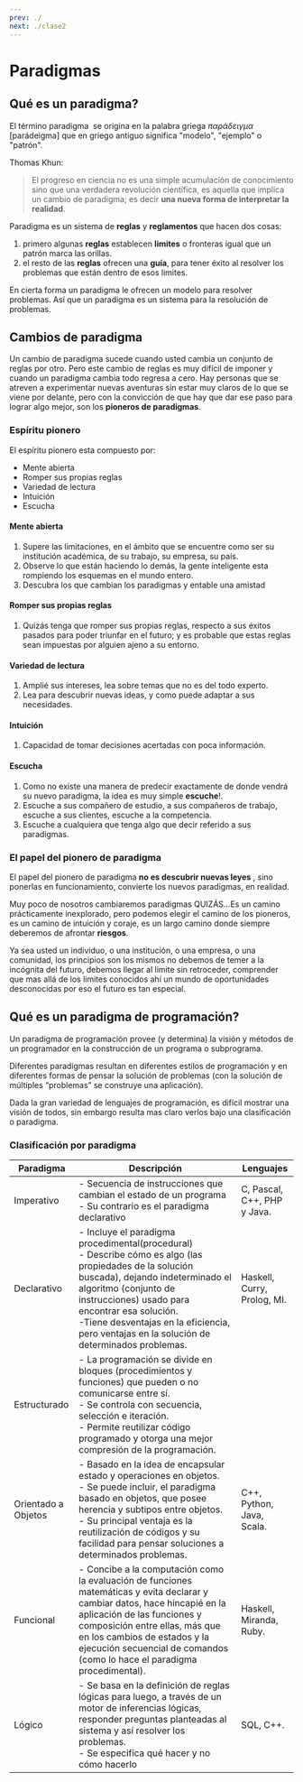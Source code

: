```yaml
---
prev: ./
next: ./clase2
---
```

# Paradigmas

## Qué es un paradigma?
El término paradigma ​ se origina en la palabra
griega _παράδειγμα_ [parádeigma] que en griego
antiguo significa "modelo", "ejemplo" o "patrón".

Thomas Khun:
> El progreso en ciencia no es una simple acumulación de conocimiento sino que una verdadera revolución científica, es aquella que implica un cambio de paradigma; es decir __una nueva forma de interpretar la realidad__.

Paradigma es un sistema de **reglas** y **reglamentos** que hacen dos cosas: 
1. primero algunas **reglas** establecen **limites** o fronteras igual que un patrón marca las orillas.
2. el resto de las **reglas** ofrecen una **guía**, para tener éxito al resolver los problemas que están dentro de esos limites.

En cierta forma un paradigma le ofrecen un modelo para resolver problemas. Así que un paradigma es un sistema para la resolución de problemas.

## Cambios de paradigma
Un cambio de paradigma sucede cuando usted cambia un conjunto de reglas por otro. Pero este cambio de reglas es muy difícil de imponer y cuando un paradigma cambia todo regresa a cero. Hay personas que se atreven a experimentar nuevas aventuras sin estar muy claros de lo que se viene por delante, pero con la convicción de que hay que dar ese paso para lograr algo mejor, son los **pioneros de paradigmas**.

### Espíritu pionero
El espíritu pionero esta compuesto por:
- Mente abierta
- Romper sus propias reglas
- Variedad de lectura
- Intuición
- Escucha

#### Mente abierta
1. Supere las limitaciones, en el ámbito que se encuentre como ser su institución académica, de su trabajo, su empresa, su país.
2. Observe lo que están haciendo lo demás, la gente inteligente esta rompiendo los esquemas en el mundo entero.
3. Descubra los que cambian los paradigmas y entable una amistad
#### Romper sus propias reglas
1. Quizás tenga que romper sus propias reglas, respecto a sus éxitos pasados para poder triunfar en el futuro; y es probable que estas reglas sean impuestas por alguien ajeno a su entorno.
#### Variedad de lectura
1. Amplié sus intereses, lea sobre temas que no es del todo experto.
2. Lea para descubrir nuevas ideas, y como puede adaptar a sus necesidades.
#### Intuición
1. Capacidad de tomar decisiones acertadas con poca información.
#### Escucha
1. Como no existe una manera de predecir exactamente de donde vendrá su nuevo paradigma, la idea es muy simple **escuche**!.
2. Escuche a sus compañero de estudio, a sus compañeros de trabajo, escuche a sus clientes, escuche a la competencia.
3. Escuche a cualquiera que tenga algo que decir referido a sus paradigmas.

### El papel del pionero de paradigma
El papel del pionero de paradigma **no es descubrir nuevas leyes** , sino ponerlas en funcionamiento, convierte los nuevos paradigmas, en realidad.

Muy poco de nosotros cambiaremos paradigmas QUIZÁS...Es un camino prácticamente inexplorado, pero podemos elegir el camino de los pioneros, es un camino de intuición y coraje, es un largo camino donde siempre deberemos de afrontar **riesgos**.

Ya sea usted un individuo, o una institución, o una empresa, o una comunidad, los principios son los mismos no debemos de temer a la incógnita del futuro, debemos llegar al limite sin retroceder, comprender que mas allá de los limites conocidos ahí un mundo de oportunidades desconocidas por eso el futuro es tan especial.

## Qué es un paradigma de programación?
Un paradigma de programación provee (y determina) la visión y métodos de un programador en la construcción de un programa o subprograma.

Diferentes paradigmas resultan en diferentes estilos de programación y en diferentes formas de pensar la solución de problemas (con la solución de múltiples “problemas” se construye una aplicación).

Dada la gran variedad de lenguajes de programación, es difícil mostrar una visión de todos, sin embargo resulta mas claro verlos bajo una clasificación o paradigma.

### Clasificación por paradigma

| Paradigma  | Descripción | Lenguajes |
| ---------  | ----------- | --------- |
| Imperativo | - Secuencia de instrucciones que cambian el estado de un programa <br>- Su contrario es el paradigma declarativo | C, Pascal, C++, PHP y Java.
| Declarativo | - Incluye el paradigma procedimental(procedural)<br>- Describe cómo es algo (las propiedades de la solución buscada), dejando indeterminado el algoritmo (conjunto de instrucciones) usado para encontrar esa solución.<br>-Tiene desventajas en la eficiencia, pero ventajas en la solución de determinados problemas. | Haskell, Curry, Prolog, MI.
| Estructurado | - La programación se divide en bloques (procedimientos y funciones) que pueden o no comunicarse entre sí.<br>- Se controla con secuencia, selección e iteración.<br>- Permite reutilizar código programado y otorga una mejor compresión de la programación.
| Orientado a Objetos | - Basado en la idea de encapsular estado y operaciones en objetos.<br>- Se puede incluir, el paradigma basado en objetos, que posee herencia y subtipos entre objetos.<br> - Su principal ventaja es la reutilización de códigos y su facilidad para pensar soluciones a determinados problemas. | C++, Python, Java, Scala.
| Funcional | - Concibe a la computación como la evaluación de funciones matemáticas y evita declarar y cambiar datos, hace hincapié en la aplicación de las funciones y composición entre ellas, más que en los cambios de estados y la ejecución secuencial de comandos (como lo hace el paradigma procedimental).| Haskell, Miranda, Ruby.
| Lógico | - Se basa en la definición de reglas lógicas para luego, a través de un motor de inferencias lógicas, responder preguntas planteadas al sistema y así resolver los problemas.<br>- Se especifica qué hacer y no cómo hacerlo | SQL, C++.
